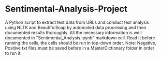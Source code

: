 # Sentimental-Analysis-Project
A Python script to extract text data from URLs and conduct text analysis using NLTK and BeautifulSoap by automated data processing and then documented results thoroughly. All the necessary information is well documented in "Sentimental_Analysis.ipynb" markdown cell. Read it before running the cells, the cells should be run in top-down order. Note: Negative, Positive txt files must be saved before in a MasterDictionary folder in order to run it. 

